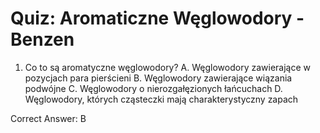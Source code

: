  # Quiz: Aromaticzne Węglowodory - Benzen

1. Co to są aromatyczne węglowodory?
A. Węglowodory zawierające w pozycjach para pierścieni
B. Węglowodory zawierające wiązania podwójne
C. Węglowodory o nierozgałęzionych łańcuchach
D. Węglowodory, których cząsteczki mają charakterystyczny zapach

Correct Answer: B
